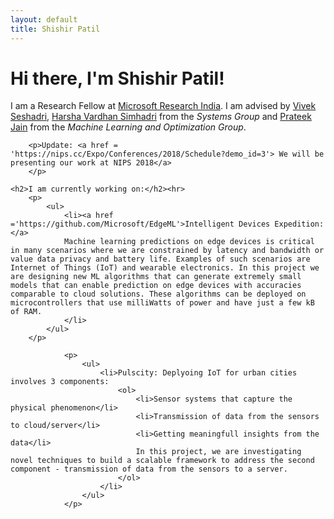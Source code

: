 ```yaml
---
layout: default
title: Shishir Patil
---
```

<div class="blurb">
	<h1>Hi there, I'm Shishir Patil!</h1>
    	<p>I am a Research Fellow at <a href ='https://www.microsoft.com/en-us/research/lab/microsoft-research-india/'>Microsoft Research India</a>. I am advised by <a href='https://www.microsoft.com/en-us/research/people/visesha/'>Vivek Seshadri</a>,  <a href='http://harsha-simhadri.org/'>Harsha Vardhan Simhadri</a> from the <em>Systems Group</em> and <a href='https://www.microsoft.com/en-us/research/people/prajain/'>Prateek Jain</a> from the <em>Machine Learning and Optimization Group</em>.   
            <!-- <a href="/about">Read more about my life...</a> -->
        </p>

        <p>Update: <a href = 'https://nips.cc/Expo/Conferences/2018/Schedule?demo_id=3'> We will be presenting our work at NIPS 2018</a> 
        </p>
    
    <h2>I am currently working on:</h2><hr>
        <p>
            <ul>
                <li><a href ='https://github.com/Microsoft/EdgeML'>Intelligent Devices Expedition: </a>
                Machine learning predictions on edge devices is critical in many scenarios where we are constrained by latency and bandwidth or value data privacy and battery life. Examples of such scenarios are Internet of Things (IoT) and wearable electronics. In this project we are designing new ML algorithms that can generate extremely small models that can enable prediction on edge devices with accuracies comparable to cloud solutions. These algorithms can be deployed on microcontrollers that use milliWatts of power and have just a few kB of RAM.
                </li>
            </ul>
        </p>
<!--                 Implementing machine learning algorithms: ProtoNN (kNN based) and Bonsai (Tree Based), on tiny Edge devices (arduino class and ARM Cortex M0+ class). You can hear Satya Nadella discussing this project <a href=' ​​http://bit.ly/2m5tRLO​​'>here</a>​(minute​ ​6:00-7:30). -->
                

<!--                 <li>Involved in designing and developing a Gesture Recognition system for Hololens and X-Box.</li> -->

                <p>
                    <ul>
                        <li>Pulscity: Deplyoing IoT for urban cities involves 3 components:
                            <ol>
                                <li>Sensor systems that capture the physical phenomenon</li>
                                <li>Transmission of data from the sensors to cloud/server</li>
                                <li>Getting meaningfull insights from the data</li>
                                In this project, we are investigating novel techniques to build a scalable framework to address the second component - transmission of data from the sensors to a server.
                            </ol>
                        </li>
                    </ul> 
                </p>

    

</div><!-- /.blurb -->





